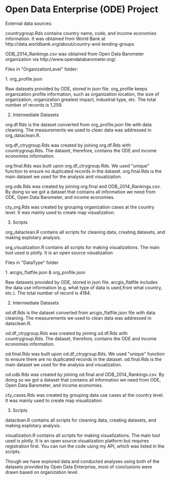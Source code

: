 # Open Data Enterprise (ODE) Project
External data sources:
<p>countrygroup.Rds contains country name, code, and income economies information. It was obtained from 
World Bank at http://data.worldbank.org/about/country-and-lending-groups</p>
<p> ODB_2014_Rankings.csv was obtained from Open Data Barometer organization via http://www.opendatabarometer.org/.</p>

Files in "OrganizationLevel" folder:
<p></p>
1. org_profile.json
<p>Raw datasets provided by ODE, stored in json file. org_profile keeps organization profile information, such as organization location, the size of organization, organization greatest impact, industrial type, etc. The total number of records is 1,259. </p>

2. Intermediate Datasets
</p> org.df.Rds is the dataset converted from org_profile.json file with data cleaning. The measurements we used to clean
data was addressed in org_dataclean.R.</p>
</p> org.df_ctrygroup.Rds was created by joining org.df.Rds with countrygroup.Rds. The dataset, therefore, contains the ODE and
income economies information.</p>
<p> org.final.Rds was built upon org.df_ctrygroup.Rds. We used "unique" function to ensure no duplicated records in the
dataset. org.final.Rds is the main dataset we used for the analysis and visualization.</p>
<p>org.odb.Rds was created by joining org.final and ODB_2014_Rankings.csv. By doing so we got a dataset that contains all information we need from ODE, Open Data Barometer, and income economies.</p>
<p> cty_org.Rds was created by grouping organization cases at the country level. It was mainly used to create map visualization.</p>

3. Scripts
<p> org_dataclean.R contains all scripts for cleaning data, creating datasets, and making explotary analysis. </p>
<p> org_visualization.R contains all scripts for making visualizations. The main tool used is plotly. It is an open source visualization

Files in "DataType" folder
<p></p>
1. arcgis_flatfile.json & org_profile.json
<p>Raw datasets provided by ODE, stored in json file. arcgis_flatfile includes the data use information (e.g. what type of 
data is used,from what country, etc.). The total number of record is 4184. </p>

2. Intermediate Datasets
</p> od.df.Rds is the dataset converted from arcgis_flatfile.json file with data cleaning. The measurements we used to clean
data was addressed in dataclean.R.</p>
</p> od.df_ctrygroup.Rds was created by joining od.df.Rds with countrygroup.Rds. The dataset, therefore, contains the ODE and
income economies information.</p>
<p> od.final.Rds was built upon od.df_ctrygroup.Rds. We used "unique" function to ensure there are no duplicated records in the
dataset. od.final.Rds is the main dataset we used for the analysis and visualization.</p>
<p>od.odb.Rds was created by joining od.final and ODB_2014_Rankings.csv. By doing so we got a dataset that contains all information
we need from ODE, Open Data Barometer, and income economies.</p>
<p> cty_cases.Rds was created by grouping data use cases at the country level. It was mainly used to create map visualization.</p>

3. Scripts
<p> dataclean.R contains all scripts for cleaning data, creating datasets, and making explotary analysis. </p>
<p> visualization.R contains all scripts for making visualizations. The main tool used is plotly. It is an open source visualization
platform but requires registration first. You can run the code using my API, which was listed in the scripts. </p>

<p>Though we have explored data and conducted analyses using both of the datasets provided by Open Data Enterprise, most of conclusions were drawn based on organization level. </p>
